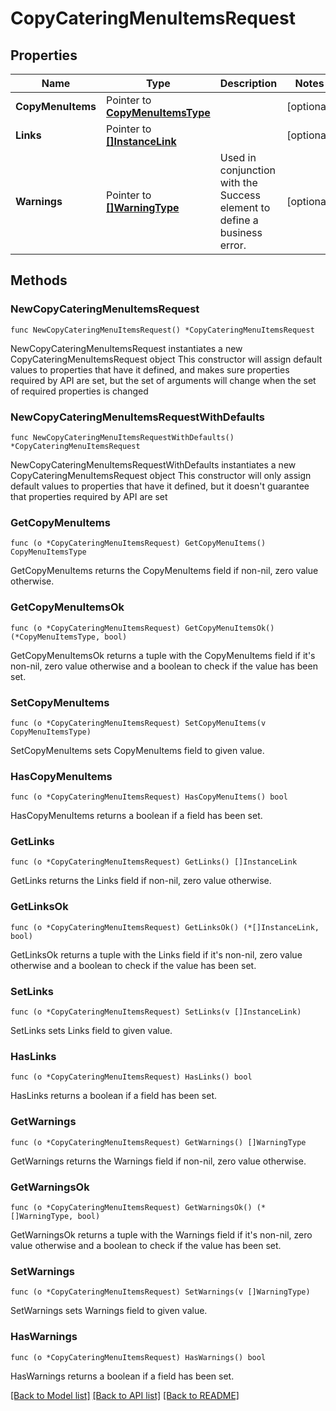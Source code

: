 # CopyCateringMenuItemsRequest

## Properties

Name | Type | Description | Notes
------------ | ------------- | ------------- | -------------
**CopyMenuItems** | Pointer to [**CopyMenuItemsType**](CopyMenuItemsType.md) |  | [optional] 
**Links** | Pointer to [**[]InstanceLink**](InstanceLink.md) |  | [optional] 
**Warnings** | Pointer to [**[]WarningType**](WarningType.md) | Used in conjunction with the Success element to define a business error. | [optional] 

## Methods

### NewCopyCateringMenuItemsRequest

`func NewCopyCateringMenuItemsRequest() *CopyCateringMenuItemsRequest`

NewCopyCateringMenuItemsRequest instantiates a new CopyCateringMenuItemsRequest object
This constructor will assign default values to properties that have it defined,
and makes sure properties required by API are set, but the set of arguments
will change when the set of required properties is changed

### NewCopyCateringMenuItemsRequestWithDefaults

`func NewCopyCateringMenuItemsRequestWithDefaults() *CopyCateringMenuItemsRequest`

NewCopyCateringMenuItemsRequestWithDefaults instantiates a new CopyCateringMenuItemsRequest object
This constructor will only assign default values to properties that have it defined,
but it doesn't guarantee that properties required by API are set

### GetCopyMenuItems

`func (o *CopyCateringMenuItemsRequest) GetCopyMenuItems() CopyMenuItemsType`

GetCopyMenuItems returns the CopyMenuItems field if non-nil, zero value otherwise.

### GetCopyMenuItemsOk

`func (o *CopyCateringMenuItemsRequest) GetCopyMenuItemsOk() (*CopyMenuItemsType, bool)`

GetCopyMenuItemsOk returns a tuple with the CopyMenuItems field if it's non-nil, zero value otherwise
and a boolean to check if the value has been set.

### SetCopyMenuItems

`func (o *CopyCateringMenuItemsRequest) SetCopyMenuItems(v CopyMenuItemsType)`

SetCopyMenuItems sets CopyMenuItems field to given value.

### HasCopyMenuItems

`func (o *CopyCateringMenuItemsRequest) HasCopyMenuItems() bool`

HasCopyMenuItems returns a boolean if a field has been set.

### GetLinks

`func (o *CopyCateringMenuItemsRequest) GetLinks() []InstanceLink`

GetLinks returns the Links field if non-nil, zero value otherwise.

### GetLinksOk

`func (o *CopyCateringMenuItemsRequest) GetLinksOk() (*[]InstanceLink, bool)`

GetLinksOk returns a tuple with the Links field if it's non-nil, zero value otherwise
and a boolean to check if the value has been set.

### SetLinks

`func (o *CopyCateringMenuItemsRequest) SetLinks(v []InstanceLink)`

SetLinks sets Links field to given value.

### HasLinks

`func (o *CopyCateringMenuItemsRequest) HasLinks() bool`

HasLinks returns a boolean if a field has been set.

### GetWarnings

`func (o *CopyCateringMenuItemsRequest) GetWarnings() []WarningType`

GetWarnings returns the Warnings field if non-nil, zero value otherwise.

### GetWarningsOk

`func (o *CopyCateringMenuItemsRequest) GetWarningsOk() (*[]WarningType, bool)`

GetWarningsOk returns a tuple with the Warnings field if it's non-nil, zero value otherwise
and a boolean to check if the value has been set.

### SetWarnings

`func (o *CopyCateringMenuItemsRequest) SetWarnings(v []WarningType)`

SetWarnings sets Warnings field to given value.

### HasWarnings

`func (o *CopyCateringMenuItemsRequest) HasWarnings() bool`

HasWarnings returns a boolean if a field has been set.


[[Back to Model list]](../README.md#documentation-for-models) [[Back to API list]](../README.md#documentation-for-api-endpoints) [[Back to README]](../README.md)


